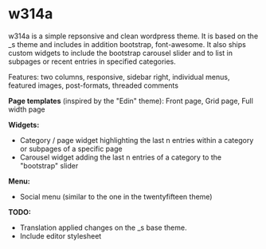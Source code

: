 # w314a
w314a is a simple repsonsive and clean wordpress theme. It is based on the _s theme and includes in addition bootstrap, font-awesome. 
It also ships custom widgets to include the bootstrap carousel slider and to list in subpages or recent entries in specified categories.

Features: two columns, responsive, sidebar right, individual menus, featured images, post-formats, threaded comments

**Page templates** (inspired by the "Edin" theme): Front page, Grid page, Full width page

**Widgets:**

* Category / page widget highlighting the last n entries within a category or  subpages of a specific page
* Carousel widget adding the last n entries of a category to the "bootstrap" slider

**Menu:**

* Social menu (similar to the one in the twentyfifteen theme) 

**TODO:**

* Translation applied changes on the _s base theme.
* Include editor stylesheet